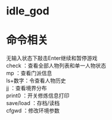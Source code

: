 # idle_god
# 命令相关
无输入状态下敲击Enter继续和暂停游戏  
check ：查看全部人物列表和单一人物状态  
mp ：查看门派信息  
ls+数字：令查看人物历史  
jj ：查看境界分布  
print0 ：开关修炼信息打印  
save/load ：存档/读档  
cfgwd ：修改环境参数  
